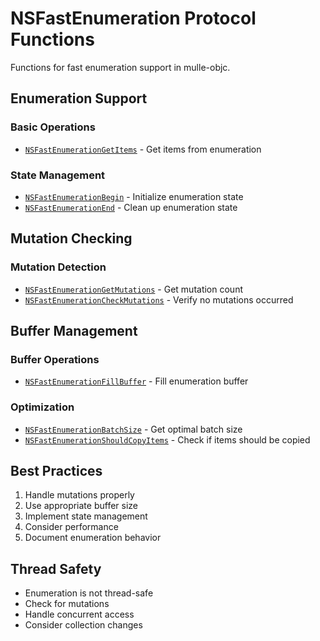 # NSFastEnumeration Protocol Functions

Functions for fast enumeration support in mulle-objc.

## Enumeration Support

### Basic Operations

- [`NSFastEnumerationGetItems`](https://www.perplexity.ai/search?q=Please+create+some+detailed+API+documentation+for+the+function+NSFastEnumerationGetItems+of+the+MulleObjC+project+https://github.com/mulle-objc/MulleObjC.+You+will+find+source+code+probably+at+https://github.com/mulle-objc/MulleObjC/blob/master/src/protocol/NSFastEnumeration.h) - Get items from enumeration

### State Management

- [`NSFastEnumerationBegin`](https://www.perplexity.ai/search?q=Please+create+some+detailed+API+documentation+for+the+function+NSFastEnumerationBegin+of+the+MulleObjC+project+https://github.com/mulle-objc/MulleObjC.+You+will+find+source+code+probably+at+https://github.com/mulle-objc/MulleObjC/blob/master/src/protocol/NSFastEnumeration.h) - Initialize enumeration state
- [`NSFastEnumerationEnd`](https://www.perplexity.ai/search?q=Please+create+some+detailed+API+documentation+for+the+function+NSFastEnumerationEnd+of+the+MulleObjC+project+https://github.com/mulle-objc/MulleObjC.+You+will+find+source+code+probably+at+https://github.com/mulle-objc/MulleObjC/blob/master/src/protocol/NSFastEnumeration.h) - Clean up enumeration state

## Mutation Checking

### Mutation Detection

- [`NSFastEnumerationGetMutations`](https://www.perplexity.ai/search?q=Please+create+some+detailed+API+documentation+for+the+function+NSFastEnumerationGetMutations+of+the+MulleObjC+project+https://github.com/mulle-objc/MulleObjC.+You+will+find+source+code+probably+at+https://github.com/mulle-objc/MulleObjC/blob/master/src/protocol/NSFastEnumeration.h) - Get mutation count
- [`NSFastEnumerationCheckMutations`](https://www.perplexity.ai/search?q=Please+create+some+detailed+API+documentation+for+the+function+NSFastEnumerationCheckMutations+of+the+MulleObjC+project+https://github.com/mulle-objc/MulleObjC.+You+will+find+source+code+probably+at+https://github.com/mulle-objc/MulleObjC/blob/master/src/protocol/NSFastEnumeration.h) - Verify no mutations occurred

## Buffer Management

### Buffer Operations

- [`NSFastEnumerationFillBuffer`](https://www.perplexity.ai/search?q=Please+create+some+detailed+API+documentation+for+the+function+NSFastEnumerationFillBuffer+of+the+MulleObjC+project+https://github.com/mulle-objc/MulleObjC.+You+will+find+source+code+probably+at+https://github.com/mulle-objc/MulleObjC/blob/master/src/protocol/NSFastEnumeration.h) - Fill enumeration buffer

### Optimization

- [`NSFastEnumerationBatchSize`](https://www.perplexity.ai/search?q=Please+create+some+detailed+API+documentation+for+the+function+NSFastEnumerationBatchSize+of+the+MulleObjC+project+https://github.com/mulle-objc/MulleObjC.+You+will+find+source+code+probably+at+https://github.com/mulle-objc/MulleObjC/blob/master/src/protocol/NSFastEnumeration.h) - Get optimal batch size
- [`NSFastEnumerationShouldCopyItems`](https://www.perplexity.ai/search?q=Please+create+some+detailed+API+documentation+for+the+function+NSFastEnumerationShouldCopyItems+of+the+MulleObjC+project+https://github.com/mulle-objc/MulleObjC.+You+will+find+source+code+probably+at+https://github.com/mulle-objc/MulleObjC/blob/master/src/protocol/NSFastEnumeration.h) - Check if items should be copied

## Best Practices

1. Handle mutations properly
2. Use appropriate buffer size
3. Implement state management
4. Consider performance
5. Document enumeration behavior

## Thread Safety

- Enumeration is not thread-safe
- Check for mutations
- Handle concurrent access
- Consider collection changes
